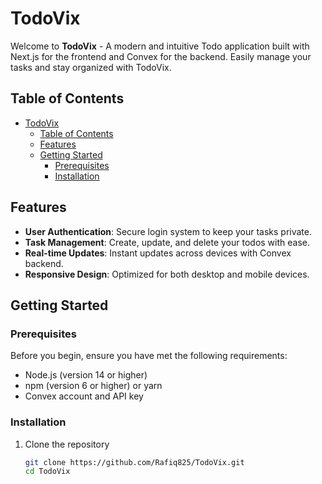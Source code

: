 # TodoVix

Welcome to **TodoVix** - A modern and intuitive Todo application built with Next.js for the frontend and Convex for the backend. Easily manage your tasks and stay organized with TodoVix.

## Table of Contents

- [TodoVix](#todovix)
  - [Table of Contents](#table-of-contents)
  - [Features](#features)
  - [Getting Started](#getting-started)
    - [Prerequisites](#prerequisites)
    - [Installation](#installation)

## Features

- **User Authentication**: Secure login system to keep your tasks private.
- **Task Management**: Create, update, and delete your todos with ease.
- **Real-time Updates**: Instant updates across devices with Convex backend.
- **Responsive Design**: Optimized for both desktop and mobile devices.

## Getting Started

### Prerequisites

Before you begin, ensure you have met the following requirements:

- Node.js (version 14 or higher)
- npm (version 6 or higher) or yarn
- Convex account and API key

### Installation

1. Clone the repository

   ```sh
   git clone https://github.com/Rafiq825/TodoVix.git
   cd TodoVix
   ```
